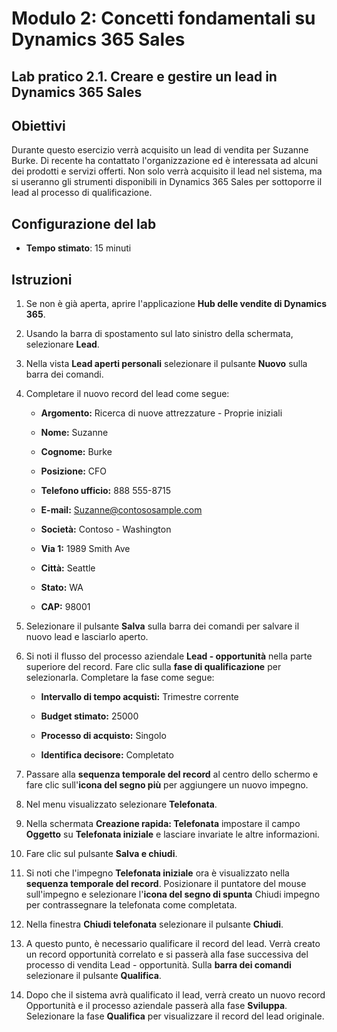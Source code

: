 ﻿---
lab:
    title: 'Lab 2.1: Creare e gestire un lead in Dynamics 365 Sales'
    module: 'Modulo 2.: Concetti fondamentali su Dynamics 365 Sales'
---

Modulo 2: Concetti fondamentali su Dynamics 365 Sales
========================

## Lab pratico 2.1. Creare e gestire un lead in Dynamics 365 Sales

## Obiettivi

Durante questo esercizio verrà acquisito un lead di vendita per Suzanne Burke. Di recente ha contattato l'organizzazione ed è interessata ad alcuni dei prodotti e servizi offerti. Non solo verrà acquisito il lead nel sistema, ma si useranno gli strumenti disponibili in Dynamics 365 Sales per sottoporre il lead al processo di qualificazione.


## Configurazione del lab

  - **Tempo stimato**: 15 minuti

## Istruzioni

1. Se non è già aperta, aprire l'applicazione **Hub delle vendite di Dynamics 365**. 

2. Usando la barra di spostamento sul lato sinistro della schermata, selezionare **Lead**. 

3. Nella vista **Lead aperti personali** selezionare il pulsante **Nuovo** sulla barra dei comandi.

4. Completare il nuovo record del lead come segue:

	- **Argomento:** Ricerca di nuove attrezzature - Proprie iniziali

	- **Nome:** Suzanne

	- **Cognome:** Burke

	- **Posizione:** CFO

	- **Telefono ufficio:** 888 555-8715

	- **E-mail:** Suzanne@contososample.com

	- **Società:** Contoso - Washington

	- **Via 1:** 1989 Smith Ave

	- **Città:** Seattle

	- **Stato:** WA

	- **CAP:** 98001 

5. Selezionare il pulsante **Salva** sulla barra dei comandi per salvare il nuovo lead e lasciarlo aperto.

6. Si noti il flusso del processo aziendale **Lead - opportunità** nella parte superiore del record. Fare clic sulla **fase di qualificazione** per selezionarla. Completare la fase come segue:

	- **Intervallo di tempo acquisti:** Trimestre corrente

	- **Budget stimato:** 25000 

	- **Processo di acquisto:** Singolo

	- **Identifica decisore:** Completato

7. Passare alla **sequenza temporale del record** al centro dello schermo e fare clic sull'**icona del segno più** per aggiungere un nuovo impegno. 

8. Nel menu visualizzato selezionare **Telefonata**.

9. Nella schermata **Creazione rapida: Telefonata** impostare il campo **Oggetto** su **Telefonata iniziale** e lasciare invariate le altre informazioni. 

10. Fare clic sul pulsante **Salva e chiudi**.

11. Si noti che l'impegno **Telefonata iniziale** ora è visualizzato nella **sequenza temporale del record**. Posizionare il puntatore del mouse sull'impegno e selezionare l'**icona del segno di spunta** Chiudi impegno per contrassegnare la telefonata come completata. 

12. Nella finestra **Chiudi telefonata** selezionare il pulsante **Chiudi**. 

13. A questo punto, è necessario qualificare il record del lead. Verrà creato un record opportunità correlato e si passerà alla fase successiva del processo di vendita Lead - opportunità. Sulla **barra dei comandi** selezionare il pulsante **Qualifica**. 

14. Dopo che il sistema avrà qualificato il lead, verrà creato un nuovo record Opportunità e il processo aziendale passerà alla fase **Sviluppa**. Selezionare la fase **Qualifica** per visualizzare il record del lead originale. 
